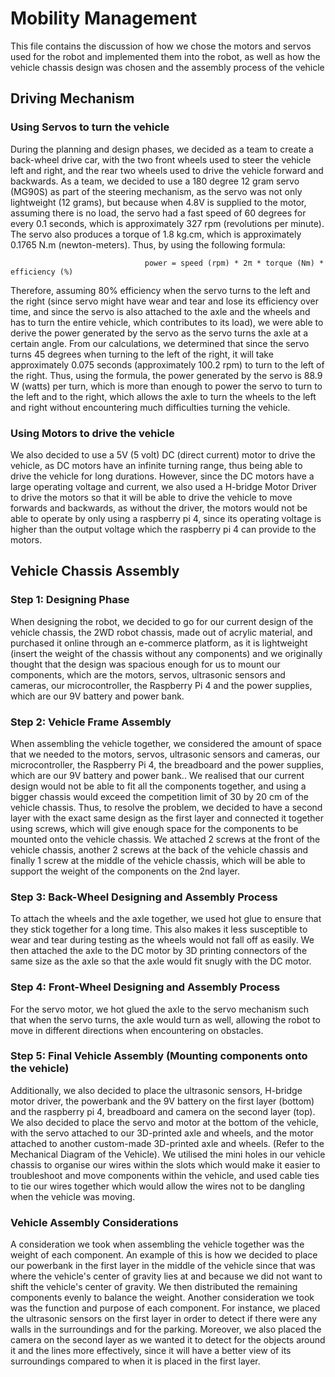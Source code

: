 # Mobility Management
This file contains the discussion of how we chose the motors and servos used for the robot and implemented them into the robot, as well as how the vehicle chassis design was chosen and the assembly process of the vehicle

## Driving Mechanism

### Using Servos to turn the vehicle
During the planning and design phases, we decided as a team to create a back-wheel drive car, with the two front wheels used to steer the vehicle left and right, and the rear two wheels used to drive the vehicle forward and backwards. As a team, we decided to use a 180 degree 12 gram servo (MG90S) as part of the steering mechanism, as the servo was not only lightweight (12 grams), but because when 4.8V is supplied to the motor, assuming there is no load, the servo had a fast speed of 60 degrees for every 0.1 seconds, which is approximately 327 rpm (revolutions per minute). The servo also produces a torque of 1.8 kg.cm, which is approximately 0.1765 N.m (newton-meters). Thus, by using the following formula:
                                     
                                  power = speed (rpm) * 2π * torque (Nm) * efficiency (%)
                                              
Therefore, assuming 80% efficiency when the servo turns to the left and the right (since servo might have wear and tear and lose its efficiency over time, and since the servo is also attached to the axle and the wheels and has to turn the entire vehicle, which contributes to its load), we were able to derive the power generated by the servo as the servo turns the axle at a certain angle. From our calculations, we determined that since the servo turns 45 degrees when turning to the left of the right, it will take approximately 0.075 seconds (approximately 100.2 rpm) to turn to the left of the right. Thus, using the formula, the power generated by the servo is 88.9 W (watts) per turn, which is more than enough to power the servo to turn to the left and to the right, which allows the axle to turn the wheels to the left and right without encountering much difficulties turning the vehicle.

### Using Motors to drive the vehicle
We also decided to use a 5V (5 volt) DC (direct current) motor to drive the vehicle, as DC motors have an infinite turning range, thus being able to drive the vehicle for long durations. However, since the DC motors have a large operating voltage and current, we also used a H-bridge Motor Driver to drive the motors so that it will be able to drive the vehicle to move forwards and backwards, as without the driver, the motors would not be able to operate by only using a raspberry pi 4, since its operating voltage is higher than the output voltage which the raspberry pi 4 can provide to the motors.

## Vehicle Chassis Assembly
### Step 1: Designing Phase
When designing the robot, we decided to go for our current design of the vehicle chassis, the 2WD robot chassis, made out of acrylic material, and purchased it online through an e-commerce platform, as it is lightweight (insert the weight of the chassis without any components) and we originally thought that the design was spacious enough for us to mount our components, which are the motors, servos, ultrasonic sensors and cameras, our microcontroller, the Raspberry Pi 4 and the power supplies, which are our 9V battery and power bank.

### Step 2: Vehicle Frame Assembly
When assembling the vehicle together, we considered the amount of space that we needed to the motors, servos, ultrasonic sensors and cameras, our microcontroller, the Raspberry Pi 4, the breadboard and the power supplies, which are our 9V battery and power bank.. We realised that our current design would not be able to fit all the components together, and using a bigger chassis would exceed the competition limit of 30 by 20 cm of the vehicle chassis. Thus, to resolve the problem, we decided to have a second layer with the exact same design as the first layer and connected it together using screws, which will give enough space for the components to be mounted onto the vehicle chassis. We attached 2 screws at the front of the vehicle chassis, another 2 screws at the back of the vehicle chassis and finally 1 screw at the middle of the vehicle chassis, which will be able to support the weight of the components on the 2nd layer. 

### Step 3: Back-Wheel Designing and Assembly Process
To attach the wheels and the axle together, we used hot glue to ensure that they stick together for a long time. This also makes it less susceptible to wear and tear during testing as the wheels would not fall off as easily. We then attached the axle to the DC motor by 3D printing connectors of the same size as the axle so that the axle would fit snugly with the DC motor. 

### Step 4: Front-Wheel Designing and Assembly Process
For the servo motor, we hot glued the axle to the servo mechanism such that when the servo turns, the axle would turn as well, allowing the robot to move in different directions when encountering on obstacles.

### Step 5: Final Vehicle Assembly (Mounting components onto the vehicle)
Additionally, we also decided to place the ultrasonic sensors, H-bridge motor driver, the powerbank and the 9V battery on the first layer (bottom) and the raspberry pi 4, breadboard and camera on the second layer (top). We also decided to place the servo and motor at the bottom of the vehicle, with the servo attached to our 3D-printed axle and wheels, and the motor attached to another custom-made 3D-printed axle and wheels. (Refer to the Mechanical Diagram of the Vehicle). We utilised the mini holes in our vehicle chassis to organise our wires within the slots which would make it easier to troubleshoot and move components within the vehicle, and used cable ties to tie our wires together which would allow the wires not to be dangling when the vehicle was moving.

### Vehicle Assembly Considerations
A consideration we took when assembling the vehicle together was the weight of each component. An example of this is how we decided to place our powerbank in the first layer in the middle of the vehicle since that was where the vehicle's center of gravity lies at and because we did not want to shift the vehicle's center of gravity. We then distributed the remaining components evenly to balance the weight. Another consideration we took was the function and purpose of each component. For instance, we placed the ultrasonic sensors on the first layer in order to detect if there were any walls in the surroundings and for the parking. Moreover, we also placed the camera on the second layer as we wanted it to detect for the objects around it and the lines more effectively, since it will have a better view of its surroundings compared to when it is placed in the first layer. 
